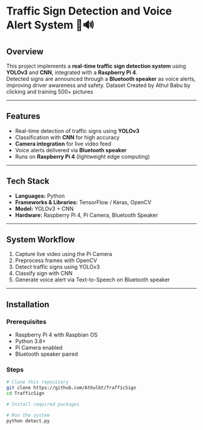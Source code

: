 # Traffic Sign Detection and Voice Alert System 🚦🔊

## Overview
This project implements a **real-time traffic sign detection system** using **YOLOv3** and **CNN**, integrated with a **Raspberry Pi 4**.  
Detected signs are announced through a **Bluetooth speaker** as voice alerts, improving driver awareness and safety.
Dataset Created by Athul Babu by clicking and training 500+ pictures

---

## Features
- Real-time detection of traffic signs using **YOLOv3**
- Classification with **CNN** for high accuracy
- **Camera integration** for live video feed
- Voice alerts delivered via **Bluetooth speaker**
- Runs on **Raspberry Pi 4** (lightweight edge computing)

---

## Tech Stack
- **Languages:** Python
- **Frameworks & Libraries:** TensorFlow / Keras, OpenCV
- **Model:** YOLOv3 + CNN
- **Hardware:** Raspberry Pi 4, Pi Camera, Bluetooth Speaker

---

## System Workflow
1. Capture live video using the Pi Camera
2. Preprocess frames with OpenCV
3. Detect traffic signs using YOLOv3
4. Classify sign with CNN
5. Generate voice alert via Text-to-Speech on Bluetooth speaker

---

## Installation

### Prerequisites
- Raspberry Pi 4 with Raspbian OS
- Python 3.8+
- Pi Camera enabled
- Bluetooth speaker paired

### Steps
```bash
# Clone this repository
git clone https://github.com/Athulbt/TrafficSign
cd TrafficSign

# Install required packages

# Run the system
python detect.py
